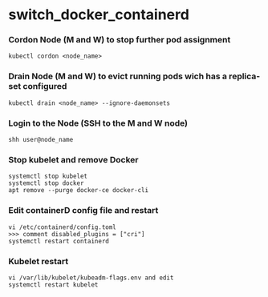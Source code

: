 # switch_docker_containerd

### Cordon Node (M and W) to stop further pod assignment

```
kubectl cordon <node_name>
```

### Drain Node (M and W) to evict running pods wich has a replica-set configured

```
kubectl drain <node_name> --ignore-daemonsets
```

### Login to the Node (SSH to the M and W node)

```
shh user@node_name
```
### Stop kubelet and remove Docker

```
systemctl stop kubelet
systemctl stop docker
apt remove --purge docker-ce docker-cli
```
### Edit containerD config file and restart

```
vi /etc/containerd/config.toml
>>> comment disabled_plugins = ["cri"]
systemctl restart containerd
```
### Kubelet restart

```
vi /var/lib/kubelet/kubeadm-flags.env and edit
systemctl restart kubelet
```
